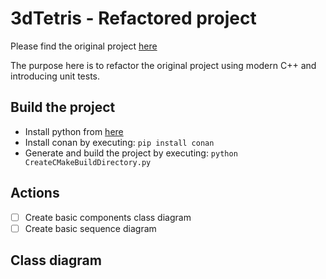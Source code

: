 # 3dTetris - Refactored project

Please find the original project [here](../OriginalProject)

The purpose here is to refactor the original project
using modern C++ and introducing unit tests.

## Build the project

 - Install python from [here](https://www.python.org/downloads/)
 - Install conan by executing: `pip install conan`
 - Generate and build the project by executing: `python CreateCMakeBuildDirectory.py`

## Actions

 - [ ] Create basic components class diagram
 - [ ] Create basic sequence diagram

## Class diagram

<div hidden>
```
@startuml classDiagram

class Game {
    +void start()
    +void pause()
    +void restart()
    +void stop()
    +void help()
    -State _state
    -Controller _controller
    -Logger _logger
}

class Logger {
    +void log()
}

class Grid {
    +void draw()
    -std::tuple<double,double,double> _position
    -std::tuple<double,double,double> _color
    -size_t _size
}

class Volume {
    +void draw()
    -std::vector<Cube> _cubes
    -std::tuple<double,double,double> _position
    -std::tuple<double,double,double> _color
}

class Cube {
    +void draw()
    -std::tuple<double,double,double> _position
    -std::tuple<double,double,double> _color
}

class Controller {
    -VolumeRandomGenerator _generator
    -std::vector<Volume> _volumes
    -Grid _grid
    -std::vector<LigthSource> _ligthSources
    -std::vector<Camera> _cameras
}

class LigthSource {
    -std::tuple<double,double,double> _position
}

class VolumeRandomGenerator {
    +Volume generate()
    -RandomEngine _engine
}

class Camera {
    +void zoomIn()
    +void zoomOut()
    -std::tuple<double,double,double> _position
    -std::vector<Input> _inputCollection
}

class Keyboard
class Mouse

interface Input

interface Drawable {
    +void draw()
}

Game --> "1" Controller
Game --> "1" Logger
Controller --> "1" VolumeRandomGenerator
Controller --> "1" Grid
Controller --> "*" Volume
Controller --> "*" LigthSource
Controller --> "*" Camera
Volume --> "*" Cube
Camera --> "*" Input

Grid --|> Drawable
Volume --|> Drawable
Cube --|> Drawable
Keyboard --|> Input
Mouse --|> Input

@enduml
```
</div>

![](classDiagram.svg)